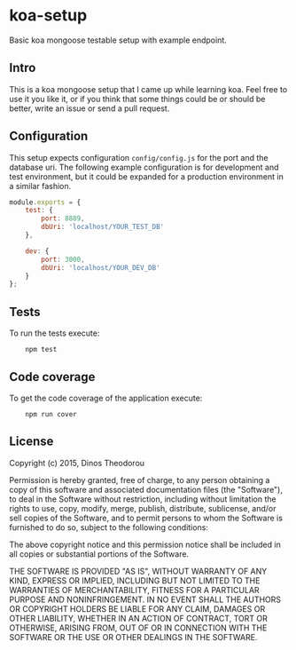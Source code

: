 # koa-setup
Basic koa mongoose testable setup with example endpoint.

## Intro
This is a koa mongoose setup that I came up while learning koa. Feel free to use it you like it, or if you think that some things could be or should be better, write an issue or send a pull request.

## Configuration
This setup expects configuration `config/config.js` for the port and the database uri. The following example configuration is for development and test environment, but it could be expanded for a production environment in a similar fashion.

```js
module.exports = {
    test: {
        port: 8889,
        dbUri: 'localhost/YOUR_TEST_DB'
    },

    dev: {
        port: 3000,
        dbUri: 'localhost/YOUR_DEV_DB'
    }
};
```

## Tests
To run the tests execute:
```
    npm test
```

## Code coverage
To get the code coverage of the application execute:
```
    npm run cover
```

## License

Copyright (c) 2015, Dinos Theodorou

Permission is hereby granted, free of charge, to any person obtaining a copy of this software and associated documentation files (the "Software"), to deal in the Software without restriction, including without limitation the rights to use, copy, modify, merge, publish, distribute, sublicense, and/or sell copies of the Software, and to permit persons to whom the Software is furnished to do so, subject to the following conditions:

The above copyright notice and this permission notice shall be included in all copies or substantial portions of the Software.

THE SOFTWARE IS PROVIDED "AS IS", WITHOUT WARRANTY OF ANY KIND, EXPRESS OR IMPLIED, INCLUDING BUT NOT LIMITED TO THE WARRANTIES OF MERCHANTABILITY, FITNESS FOR A PARTICULAR PURPOSE AND NONINFRINGEMENT. IN NO EVENT SHALL THE AUTHORS OR COPYRIGHT HOLDERS BE LIABLE FOR ANY CLAIM, DAMAGES OR OTHER LIABILITY, WHETHER IN AN ACTION OF CONTRACT, TORT OR OTHERWISE, ARISING FROM, OUT OF OR IN CONNECTION WITH THE SOFTWARE OR THE USE OR OTHER DEALINGS IN THE SOFTWARE.
